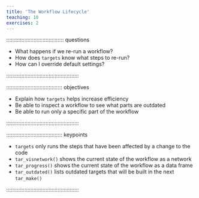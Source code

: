 ```yaml
---
title: 'The Workflow Lifecycle'
teaching: 10
exercises: 2
---
```


:::::::::::::::::::::::::::::::::::::: questions 

- What happens if we re-run a workflow?
- How does `targets` know what steps to re-run?
- How can I override default settings?

::::::::::::::::::::::::::::::::::::::::::::::::

::::::::::::::::::::::::::::::::::::: objectives

- Explain how `targets` helps increase efficiency
- Be able to inspect a workflow to see what parts are outdated
- Be able to run only a specific part of the workflow

::::::::::::::::::::::::::::::::::::::::::::::::

::::::::::::::::::::::::::::::::::::: keypoints 

- `targets` only runs the steps that have been affected by a change to the code
- `tar_visnetwork()` shows the current state of the workflow as a network
- `tar_progress()` shows the current state of the workflow as a data frame
- `tar_outdated()` lists outdated targets that will be built in the next `tar_make()`

::::::::::::::::::::::::::::::::::::::::::::::::
